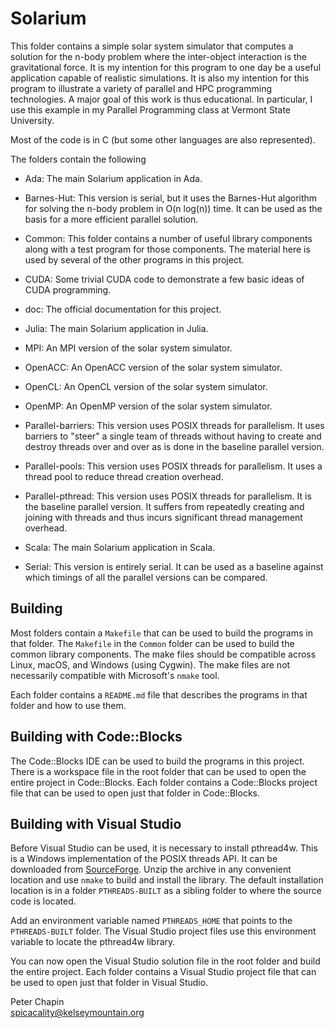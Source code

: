 
# Solarium

This folder contains a simple solar system simulator that computes a solution for the n-body
problem where the inter-object interaction is the gravitational force. It is my intention for
this program to one day be a useful application capable of realistic simulations. It is also my
intention for this program to illustrate a variety of parallel and HPC programming technologies.
A major goal of this work is thus educational. In particular, I use this example in my Parallel
Programming class at Vermont State University.

Most of the code is in C (but some other languages are also represented).

The folders contain the following

+ Ada: The main Solarium application in Ada.

+ Barnes-Hut: This version is serial, but it uses the Barnes-Hut algorithm for solving the
  n-body problem in O(n log(n)) time. It can be used as the basis for a more efficient parallel
  solution.

+ Common: This folder contains a number of useful library components along with a test program
  for those components. The material here is used by several of the other programs in this
  project.

+ CUDA: Some trivial CUDA code to demonstrate a few basic ideas of CUDA programming.

+ doc: The official documentation for this project.

+ Julia: The main Solarium application in Julia.

+ MPI: An MPI version of the solar system simulator.

+ OpenACC: An OpenACC version of the solar system simulator.

+ OpenCL: An OpenCL version of the solar system simulator.

+ OpenMP: An OpenMP version of the solar system simulator.

+ Parallel-barriers: This version uses POSIX threads for parallelism. It uses barriers to
  "steer" a single team of threads without having to create and destroy threads over and over as
  is done in the baseline parallel version.

+ Parallel-pools: This version uses POSIX threads for parallelism. It uses a thread pool to
  reduce thread creation overhead.

+ Parallel-pthread: This version uses POSIX threads for parallelism. It is the baseline parallel
  version. It suffers from repeatedly creating and joining with threads and thus incurs
  significant thread management overhead.

+ Scala: The main Solarium application in Scala.

+ Serial: This version is entirely serial. It can be used as a baseline against which timings of
  all the parallel versions can be compared.

## Building

Most folders contain a `Makefile` that can be used to build the programs in that folder. The
`Makefile` in the `Common` folder can be used to build the common library components. The make
files should be compatible across Linux, macOS, and Windows (using Cygwin). The make files are
not necessarily compatible with Microsoft's `nmake` tool.

Each folder contains a `README.md` file that describes the programs in that folder and how to
use them.

## Building with Code::Blocks

The Code::Blocks IDE can be used to build the programs in this project. There is a workspace
file in the root folder that can be used to open the entire project in Code::Blocks. Each folder
contains a Code::Blocks project file that can be used to open just that folder in Code::Blocks.

## Building with Visual Studio

Before Visual Studio can be used, it is necessary to install pthread4w. This is a Windows
implementation of the POSIX threads API. It can be downloaded from
[SourceForge](https://sourceforge.net/projects/pthreads4w/). Unzip the archive in any convenient
location and use `nmake` to build and install the library. The default installation location is
in a folder `PTHREADS-BUILT` as a sibling folder to where the source code is located.

Add an environment variable named `PTHREADS_HOME` that points to the `PTHREADS-BUILT` folder.
The Visual Studio project files use this environment variable to locate the pthread4w library.

You can now open the Visual Studio solution file in the root folder and build the entire
project. Each folder contains a Visual Studio project file that can be used to open just that
folder in Visual Studio.

Peter Chapin  
spicacality@kelseymountain.org  
